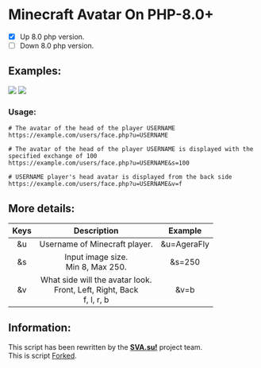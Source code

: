 # Minecraft Avatar On PHP-8.0+

- [x] Up 8.0 php version.
- [ ] Down 8.0 php version.

## Examples:
<div>
  <img src="https://cdn.svamc.su/users/face.php?u=AgeraFly&s=80">
  <img src="https://cdn.svamc.su/users/face.php?u=Tisato&s=80">
</div>

### Usage:

```url
# The avatar of the head of the player USERNAME
https://example.com/users/face.php?u=USERNAME

# The avatar of the head of the player USERNAME is displayed with the specified exchange of 100
https://example.com/users/face.php?u=USERNAME&s=100

# USERNAME player's head avatar is displayed from the back side
https://example.com/users/face.php?u=USERNAME&v=f
```

## More details:

| Keys | Description | Example |
| :----: | :-----------: | :-------: |
|  &u  | Username of Minecraft player. | &u=AgeraFly |
|  &s  | Input image size.<br>Min 8, Max 250. | &s=250 |
|  &v  | What side will the avatar look.<br>Front, Left, Right, Back <br> f, l, r, b | &v=b |





## Information:
This script has been rewritten by the [**SVA.su!**](https://svamc.su) project team.<br>
This is script [Forked](https://github.com/jamiebicknell/Minecraft-Avatar).
